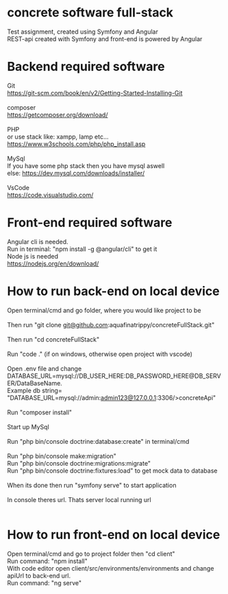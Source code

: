# concrete software full-stack

Test assignment, created using Symfony and Angular<br>
REST-api created with Symfony and front-end is powered by Angular

# Backend required software

Git <br/>
https://git-scm.com/book/en/v2/Getting-Started-Installing-Git<br><br>
composer <br/>
https://getcomposer.org/download/<br><br>
PHP<br/>
or use stack like: xampp, lamp etc... <br>
https://www.w3schools.com/php/php_install.asp<br><br>
MySql<br/>
If you have some php stack then you have mysql aswell<br>
else: https://dev.mysql.com/downloads/installer/<br><br>
VsCode<br/>
https://code.visualstudio.com/

# Front-end required software
Angular cli is needed.<br>
Run in terminal: "npm install -g @angular/cli" to get it<br>
Node js is needed <br>
https://nodejs.org/en/download/

# How to run back-end on local device

Open terminal/cmd and go folder, where you would like project to be<br/><br/>
Then run "git clone git@github.com:aquafinatrippy/concreteFullStack.git"<br/><br/>
Then run "cd concreteFullStack"<br/><br/>
Run "code ." (if on windows, otherwise open project with vscode)<br/><br/>
Open .env file and change DATABASE_URL=mysql://DB_USER_HERE:DB_PASSWORD_HERE@DB_SERVER/DataBaseName.
<br> Example db string= "DATABASE_URL=mysql://admin:admin123@127.0.0.1:3306/>concreteApi"<br/><br/>
Run "composer install"<br/><br/>
Start up MySql<br/><br/>
Run "php bin/console doctrine:database:create" in terminal/cmd <br> <br>
Run "php bin/console make:migration"<br>
Run "php bin/console doctrine:migrations:migrate"<br>
Run "php bin/console doctrine:fixtures:load" to get mock data to database <br> <br>
When its done then run "symfony serve" to start application<br/><br/>
In console theres url. Thats server local running url<br/><br/>

# How to run front-end on local device

Open terminal/cmd and go to project folder then "cd client" <br>
Run command: "npm install"<br>
With code editor open client/src/environments/environments and change apiUrl to back-end url.<br>
Run command: "ng serve"
